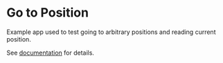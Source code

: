 # Go to Position
Example app used to test going to arbitrary positions and reading current position.

See [documentation](https://temi-guide.readthedocs.io/en/latest/getting-started.html) for details.
